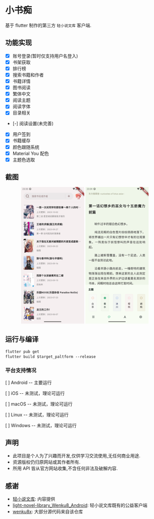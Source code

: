 # 小书痴

基于 flutter 制作的第三方 `轻小说文库` 客户端.

## 功能实现

- [x] 账号登录(暂时仅支持用户名登入)
- [x] 书架获取
- [x] 排行榜
- [x] 搜索书籍和作者
- [x] 书籍详情
- [x] 图书阅读
- [x] 繁体中文
- [x] 阅读主题
- [x] 阅读字体
- [x] 目录相关
- [-] 阅读设置(未完善)
- [x] 用户签到
- [x] 书籍缓存
- [x] 颜色跟随系统
- [x] Material You 配色
- [x] 主题色选取

## 截图

<div style="text-align: center;">
<img alt="主页" src="assets/doc/main.png" width = "200" />
<img alt="阅读器" src="assets/doc/reader.png" width = "200"  />
</div>

## 运行与编译

```shell
flutter pub get
flutter build $target_paltform --release
```

### 平台支持情况

[ ] Android -- 主要运行

[ ] iOS -- 未测试，理论可运行

[ ] macOS -- 未测试，理论可运行

[ ] Linux -- 未测试，理论可运行

[ ] Windows -- 未测试，理论可运行

## 声明

- 此项目是个人为了兴趣而开发,仅供学习交流使用,无任何商业用途.
- 资源版权仍归原网站或其作者所有.
- 所用 API 皆从官方网站收集,不含任何非法及破解内容.

## 感谢

- [轻小说文库](https://www.wenku8.net/): 内容提供
- [light-novel-library_Wenku8_Android](https://github.com/MewX/light-novel-library_Wenku8_Android): 轻小说文库既有的公益客户端
- [wenku8x](https://github.com/zsakvo/wenku8x): 大部分源代码来自该仓库
